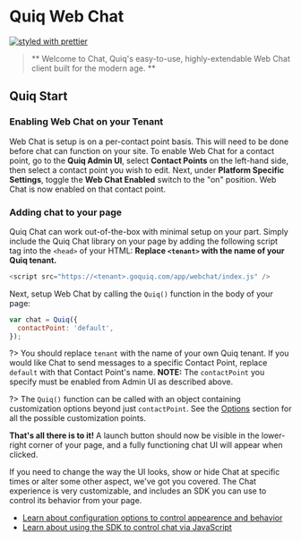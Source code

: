 # Quiq Web Chat
[![styled with prettier](https://img.shields.io/badge/styled_with-prettier-ff69b4.svg)](https://github.com/prettier/prettier)

> ** Welcome to Chat, Quiq's easy-to-use, highly-extendable Web Chat client built for the modern age. **

## Quiq Start

### Enabling Web Chat on your Tenant

Web Chat is setup is on a per-contact point basis. This will need to be done before chat can function on your site.
To enable Web Chat for a contact point, go to the **Quiq Admin UI**, select **Contact Points** on the left-hand side, then select a contact point you wish to edit.
Next, under **Platform Specific Settings**, toggle the **Web Chat Enabled** switch to the "on" position. 
Web Chat is now enabled on that contact point.

### Adding chat to your page

Quiq Chat can work out-of-the-box with minimal setup on your part. Simply include the Quiq Chat library on your page by adding the following script tag into the `<head>` of your HTML:
**Replace `<tenant>` with the name of your Quiq tenant.**

```javascript
<script src="https://<tenant>.goquiq.com/app/webchat/index.js" />
```

Next, setup Web Chat by calling the `Quiq()` function in the body of your page:

```javascript
var chat = Quiq({
  contactPoint: 'default',
});
```

?> You should replace `tenant` with the name of your own Quiq tenant. If you would like Chat to send messages to a specific Contact Point, replace `default` with that Contact Point's name. **NOTE:** The `contactPoint` you specify must be enabled from Admin UI as described above.

?> The `Quiq()` function can be called with an object containing customization options beyond just `contactPoint`. See the [Options](/types?id=options) section for all the possible customization points.

**That's all there is to it!** A launch button should now be visible in the lower-right corner of your page, and a fully functioning chat UI will appear when clicked.

If you need to change the way the UI looks, show or hide Chat at specific times or alter some other aspect, we've got you covered.
The Chat experience is very customizable, and includes an SDK you can use to control its behavior from your page.
- [Learn about configuration options to control appearence and behavior](/types?id=options)
- [Learn about using the SDK to control chat via JavaScript](/sdk)